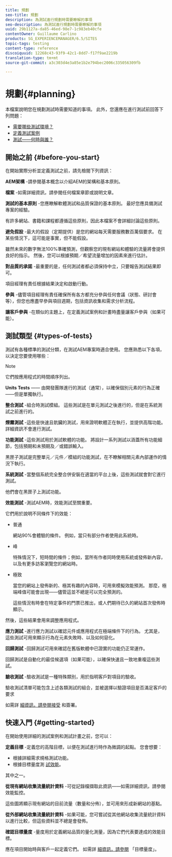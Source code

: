 ```yaml
---
title: 規劃
seo-title: 規劃
description: 為測試進行規劃時需要瞭解的事項
seo-description: 為測試進行規劃時需要瞭解的事項
uuid: 29b1127a-da85-46ed-98e7-1c983eb40cfe
contentOwner: Guillaume Carlino
products: SG_EXPERIENCEMANAGER/6.5/SITES
topic-tags: testing
content-type: reference
discoiquuid: 12268c43-93f9-42c1-8dd7-f17f9ae2219b
translation-type: tm+mt
source-git-commit: a3c303d4e3a85e1b2e794bec2006c335056309fb

---
```



# 規劃{#planning}

本檔案說明您在規劃測試時需要知道的事項。 此外，您還應在進行測試前回答下列問題：

* [需要哪些測試環境？](/help/sites-developing/test-environments.md)
* [定義測試案例](/help/sites-developing/test-cases.md)
* [測試——何時與誰？](/help/sites-developing/when-who.md)

## 開始之前 {#before-you-start}

在開始實際分析並定義測試之前，請先檢閱下列資訊：

**AEM架構** -請參閱基本概念以介紹AEM的架構和基本原則。

**檔案** -如需詳細資訊，請參閱任何檔案章節或說明文章。

**測試的基本原則** -您應瞭解軟體測試和品質保證的基本原則。 最好您應具備測試專案的經驗。

有許多網站、書籍和課程都遵循這些原則，因此本檔案不會詳細討論這些原則。

**避免假設** -最大的假設（定期提供）是您的網站每天需要服務數百萬個要求。 在某些情況下，這可能是事實，但不能假設。

雖然未來的數字無法100%準確預測，但觀察您的現有網站和體驗的流量將會提供良好的指示。 然後，您可以根據預期／希望流量增加的因素來進行估計。

**對品質的承諾** -最重要的是，任何測試者都必須保持中立，只要報告測試結果即可。

項目經理有責任根據結果決定和啟動行動。

**參與** -儘管項目經理有責任確保所有各方都充分參與任何會議（狀態、研討會等），但您也應盡早參與項目週期，包括資訊收集和需求分析流程。

**讓客戶參與** -在類似的主題上，在定義測試案例和計畫時盡量讓客戶參與（如果可能）。

## 測試類型 {#types-of-tests}

測試有各種標準的測試分類，在測試AEM專案時適合使用。 您應熟悉以下各項，以決定您要使用哪些：

>[!NOTE]
>
>它們按應用程式的時間順序列出。

**Units Tests** —— 由開發團隊進行的測試（通常），以確保個別元素的行為正確——但是單獨執行。

**整合測試** -組合時測試模組。 這些測試是在單元測試之後進行的，但是在系統測試之前進行的。

**煙霧測試** -這些是快速且骯臟的測試，用來證明軟體正在執行，並提供高階功能。 詳細資訊不會進行測試。

**功能測試** -這些測試用於測試軟體的功能。 將設計一系列測試以涵蓋所有功能細節，包括預期和未預期及／或錯誤輸入。

黑匣子測試是完整單元／元件／模組的功能測試，在不瞭解相關元素內部運作的情況下執行。

**系統測試** -當整個系統完全整合併安裝在適當的平台上後，這些測試就會對它進行測試。

他們會在黑匣子上測試功能。

**效能測試** -測試AEM時，效能測試至關重要。

它們用於說明不同條件下的效能：

* 普通

   網站90%會體驗的條件。 例如，當只有部分作者使用此系統時。

* 峰

   特殊情況下，短時間的條件；例如，當所有作者同時使用系統或發佈新內容，以及有更多訪客瀏覽您的網站時。

* 極致

   當您的網站上發佈新的、極其有趣的內容時，可用來模擬效能預測。 那麼，極端峰值可能會出現——儘管這並不總是可以完全預測的。

   這些情況有時會在特定事件的門票已推出，或人們期待已久的網站首次發佈時顯示。

然後，這些結果會用來調整應用程式。

**應力測試** -進行應力測試以確認元件或應用程式在極端條件下的行為。 尤其是，這些測試可用來顯示行為在元素失敗時、以及如何惡化。

**回歸測試** -回歸測試可用來確認在舊版軟體中已證實的功能仍正常運作。

回歸測試是自動化的最佳候選項（如果可能），以確保快速且一致地重複這些測試。

**驗收測試** -驗收測試是一種特殊類別，用於指明客戶對項目的驗收。

驗收測試清單可能包含上述各類測試的組合，並被選擇以驗證項目是否滿足客戶的要求

如需詳 [細資訊，請參閱接受](/help/sites-developing/acceptance-signoff.md) 和簽署。

## 快速入門 {#getting-started}

在開始使用詳細的測試案例和測試計畫之前，您可以：

**定義目標** -定義您的高階目標，以便在測試進行時作為微調的起點。 您會想要：

* 根據詳細需求規格測試功能。
* 根據目標量度測 [試效能](/help/managing/best-practices-further-reference.md#key-performance-indicators-and-target-metrics)。

其中之一。

**從現有網站收集流量統計資料** -可從記錄檔擷取此資訊——如需詳細資訊，請參閱效能監控。

這些圖將顯示現有網站的目前流量（數量和分佈），並可用來形成新網站的基點。

**從外部網站收集流量統計資料** -如果可能，您可嘗試從其他網站收集流量統計資料以進行比較，但這些資料並不總是會發佈。

**確認目標量度** -量度用於定義網站品質的量化測量，因為它們代表要達成的效能目標。

應在項目開始時與客戶一起定義它們。 如需詳 [細資訊，請參閱](/help/sites-developing/planning.md) 「目標量度」。
